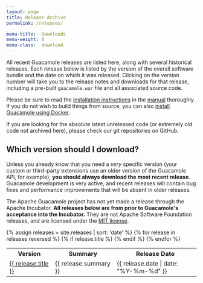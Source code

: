 ```yaml
---
layout: page 
title: Release Archive
permalink: /releases/

menu-title:  Downloads
menu-weight: 0
menu-class:  download
---
```


All recent Guacamole releases are listed here, along with several historical releases. Each release below is listed by the version of the overall software bundle and the date on which it was released. Clicking on the version number will take you to the release notes and downloads for that release, including a pre-built `guacamole.war` file and all associated source code.

Please be sure to read the [installation instructions](/doc/gug/installing-guacamole.html) in the [manual](/doc/gug/) thoroughly. If you do not wish to build things from source, you can also [install Guacamole using Docker](/doc/gug/guacamole-docker.html).

If you are looking for the absolute latest unreleased code (or extremely old code not archived here), please check our git repositories on GitHub.

Which version should I download?
------------------------------------------------

Unless you already know that you need a *very* specific version (your custom or third-party extensions use an older version of the Guacamole API, for example), **you should always download the most recent release**. Guacamole development is very active, and recent releases will contain bug fixes and performance improvements that will be absent in older releases.

<div class="legacy-release-note">
    <p>The Apache Guacamole project has not yet made a release through the
    Apache Incubator. <strong>All releases below are from prior to Guacamole's
    acceptance into the Incubator.</strong> They are not Apache Software
    Foundation releases, and are licensed under the <a
    href="https://opensource.org/licenses/MIT">MIT license</a>.</p>
</div>

<table class="releases">
    <tr>
        <th>Version</th>
        <th>Summary</th>
        <th>Release Date</th>
    </tr>
    {% assign releases = site.releases | sort: 'date' %}
    {% for release in releases reversed %}
        {% if release.title %}
            <tr>
                <td><a href="{{ release.url | prepend: site.baseurl }}">{{ release.title }}</a></td>
                <td>{{ release.summary }}</td>
                <td>{{ release.date | date: "%Y-%m-%d" }}</td>
            </tr>
        {% endif %}
    {% endfor %}
</table>

